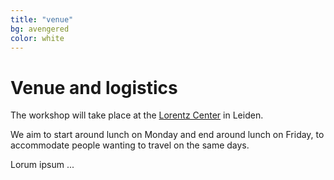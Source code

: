 ```yaml
---
title: "venue"
bg: avengered
color: white
---
```


# Venue and logistics

The workshop will take place at the [Lorentz Center](http://lorentzcenter.nl/) in Leiden. 

We aim to start around lunch on Monday and end around lunch on Friday, to accommodate people wanting to travel on the same days. 

Lorum ipsum ...